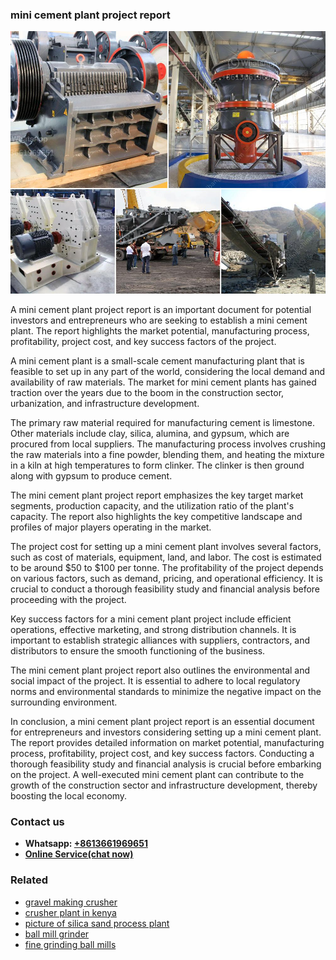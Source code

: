 <h3>mini cement plant project report</h3><img src='1704856789.jpg' alt=''><p>A mini cement plant project report is an important document for potential investors and entrepreneurs who are seeking to establish a mini cement plant. The report highlights the market potential, manufacturing process, profitability, project cost, and key success factors of the project.</p><p>A mini cement plant is a small-scale cement manufacturing plant that is feasible to set up in any part of the world, considering the local demand and availability of raw materials. The market for mini cement plants has gained traction over the years due to the boom in the construction sector, urbanization, and infrastructure development.</p><p>The primary raw material required for manufacturing cement is limestone. Other materials include clay, silica, alumina, and gypsum, which are procured from local suppliers. The manufacturing process involves crushing the raw materials into a fine powder, blending them, and heating the mixture in a kiln at high temperatures to form clinker. The clinker is then ground along with gypsum to produce cement.</p><p>The mini cement plant project report emphasizes the key target market segments, production capacity, and the utilization ratio of the plant's capacity. The report also highlights the key competitive landscape and profiles of major players operating in the market.</p><p>The project cost for setting up a mini cement plant involves several factors, such as cost of materials, equipment, land, and labor. The cost is estimated to be around $50 to $100 per tonne. The profitability of the project depends on various factors, such as demand, pricing, and operational efficiency. It is crucial to conduct a thorough feasibility study and financial analysis before proceeding with the project.</p><p>Key success factors for a mini cement plant project include efficient operations, effective marketing, and strong distribution channels. It is important to establish strategic alliances with suppliers, contractors, and distributors to ensure the smooth functioning of the business.</p><p>The mini cement plant project report also outlines the environmental and social impact of the project. It is essential to adhere to local regulatory norms and environmental standards to minimize the negative impact on the surrounding environment.</p><p>In conclusion, a mini cement plant project report is an essential document for entrepreneurs and investors considering setting up a mini cement plant. The report provides detailed information on market potential, manufacturing process, profitability, project cost, and key success factors. Conducting a thorough feasibility study and financial analysis is crucial before embarking on the project. A well-executed mini cement plant can contribute to the growth of the construction sector and infrastructure development, thereby boosting the local economy.</p><h3>Contact us</h3><ul><li><strong>Whatsapp:&nbsp;<a href="https://wa.me/8613661969651">+8613661969651</a></strong></li><li><a href="https://swt.shibang-china.com/?git&amp;zhl&amp;mini cement plant project report"><strong>Online Service(chat now)</strong></a></li></ul><h3>Related</h3><ul><li><a href='gravel making crusher.md'>gravel making crusher</a></li><li><a href='crusher plant in kenya.md'>crusher plant in kenya</a></li><li><a href='picture of silica sand process plant.md'>picture of silica sand process plant</a></li><li><a href='ball mill grinder.md'>ball mill grinder</a></li><li><a href='fine grinding ball mills.md'>fine grinding ball mills</a></li></ul>